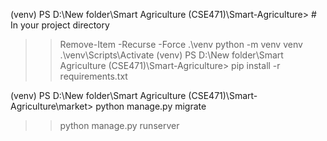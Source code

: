 (venv) PS D:\New folder\Smart Agriculture (CSE471)\Smart-Agriculture> # In your project directory
>> Remove-Item -Recurse -Force .\venv
>> python -m venv venv
>> .\venv\Scripts\Activate
>> (venv) PS D:\New folder\Smart Agriculture (CSE471)\Smart-Agriculture> pip install -r requirements.txt
>>
(venv) PS D:\New folder\Smart Agriculture (CSE471)\Smart-Agriculture\market> python manage.py migrate
>> python manage.py runserver

